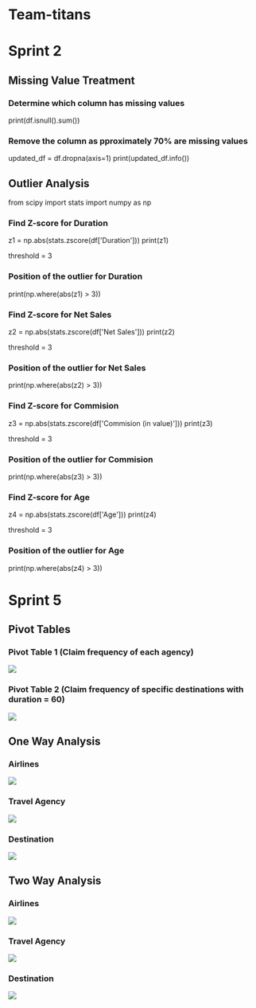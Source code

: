 # Team-titans



# Sprint 2
## Missing Value Treatment
### Determine which column has missing values
print(df.isnull().sum())

### Remove the column as pproximately 70% are missing values
updated_df = df.dropna(axis=1)
print(updated_df.info())


## Outlier Analysis
from scipy import stats
import numpy as np

### Find Z-score for Duration
z1 = np.abs(stats.zscore(df['Duration']))
print(z1)

threshold = 3

### Position of the outlier for Duration
print(np.where(abs(z1) > 3))

### Find Z-score for Net Sales
z2 = np.abs(stats.zscore(df['Net Sales']))
print(z2)

threshold = 3

### Position of the outlier for Net Sales
print(np.where(abs(z2) > 3))

### Find Z-score for Commision
z3 = np.abs(stats.zscore(df['Commision (in value)']))
print(z3)

threshold = 3

### Position of the outlier for Commision
print(np.where(abs(z3) > 3))

### Find Z-score for Age
z4 = np.abs(stats.zscore(df['Age']))
print(z4)

threshold = 3

### Position of the outlier for Age
print(np.where(abs(z4) > 3))


# Sprint 5
## Pivot Tables
### Pivot Table 1 (Claim frequency of each agency)
![](Images/PivotTable1.png)

### Pivot Table 2 (Claim frequency of specific destinations with duration = 60)
![](Images/PivotTable2.png)


## One Way Analysis
### Airlines
![](Images/OneWay-Airlines.png)

### Travel Agency
![](Images/OneWay-TravelAgency.png)

### Destination
![](Images/OneWay-Destination.png)


## Two Way Analysis
### Airlines
![](Images/TwoWay-Airlines.png)

### Travel Agency
![](Images/TwoWay-TravelAgency.png)

### Destination
![](Images/TwoWay-Destination.png)
